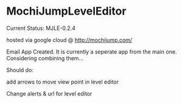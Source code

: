 # MochiJumpLevelEditor

Current Status: MJLE-0.2.4

hosted via google cloud @ http://mochijump.com/

Email App Created. It is currently a seperate app from the main one. Considering combining them...

Should do:

add arrows to move view point in level editor

Change alerts & url for level editor
